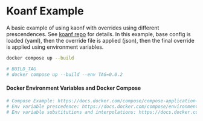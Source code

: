 # Koanf Example

A basic example of using kaonf with overrides using different prescendences. See [koanf repo](https://github.com/knadh/koanf) for details.
In this example, base config is loaded (yaml), then the override file is applied (json), then the final override is applied using environment variables.

```sh
docker compose up --build

# BUILD_TAG
# docker compose up --build --env TAG=0.0.2
```

#### Docker Environment Variables and Docker Compose

```sh
# Compose Example: https://docs.docker.com/compose/compose-application-model/
# Env variable prescedence: https://docs.docker.com/compose/environment-variables/envvars-precedence/
# Env variable substitutions and interpolations: https://docs.docker.com/compose/environment-variables/env-file/
```
